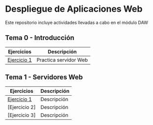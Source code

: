 # Despliegue de Aplicaciones Web
Este repositorio incluye actividades llevadas a cabo en el módulo DAW

## Tema 0 - Introducción

|Ejercicios|Descripción|
|----------|-----------|
|[Ejercicio 1](Tema0/Ejercicio1.md)|Practica servidor Web|

## Tema 1 - Servidores Web

|Ejercicios|Descripción|
|----------|-----------|
|[Ejercicio 1](Tema1/Ejercicio1.md)|Descripción|
|[Ejercicio 2]|Descripción|
|[Ejercicio 3]|Descripción|

